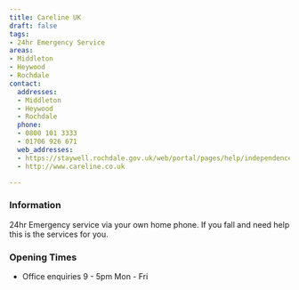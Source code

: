 ```yaml
---
title: Careline UK
draft: false
tags:
- 24hr Emergency Service
areas:
- Middleton
- Heywood
- Rochdale
contact:
  addresses:
  - Middleton
  - Heywood
  - Rochdale
  phone:
  - 0800 101 3333
  - 01706 926 671
  web_addresses:
  - https://staywell.rochdale.gov.uk/web/portal/pages/help/independence/gadgets/careline
  - http://www.careline.co.uk

---
```


### Information
24hr Emergency service via your own home phone. If you fall and need help this is the services for you.

### Opening Times
* Office enquiries 9 - 5pm Mon - Fri

